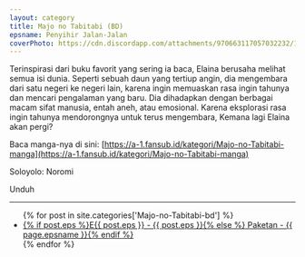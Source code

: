 ```yaml
---
layout: category
title: Majo no Tabitabi (BD)
epsname: Penyihir Jalan-Jalan
coverPhoto: https://cdn.discordapp.com/attachments/970663117057032232/1003664978689130557/mpv-shot0075.jpg
---
```


Terinspirasi dari buku favorit yang sering ia baca, Elaina berusaha melihat semua isi dunia. Seperti sebuah daun yang tertiup angin, dia mengembara dari satu negeri ke negeri lain, karena ingin memuaskan rasa ingin tahunya dan mencari pengalaman yang baru. Dia dihadapkan dengan berbagai macam sifat manusia, entah aneh, atau emosional. Karena eksplorasi rasa ingin tahunya mendorongnya untuk terus mengembara, Kemana lagi Elaina akan pergi?

Baca manga-nya di sini: [https://a-1.fansub.id/kategori/Majo-no-Tabitabi-manga](https://a-1.fansub.id/kategori/Majo-no-Tabitabi-manga)

Soloyolo: Noromi

Unduh

---
  <ul>
    {% for post in site.categories['Majo-no-Tabitabi-bd'] %}
  <li><a href="{{ site.baseurl }}{{ post.url }}">{% if post.eps %}E{{ post.eps }} - {{ post.eps }}{% else %} Paketan - {{ page.epsname }}{% endif %}</a></li>
  {% endfor %}
  </ul>